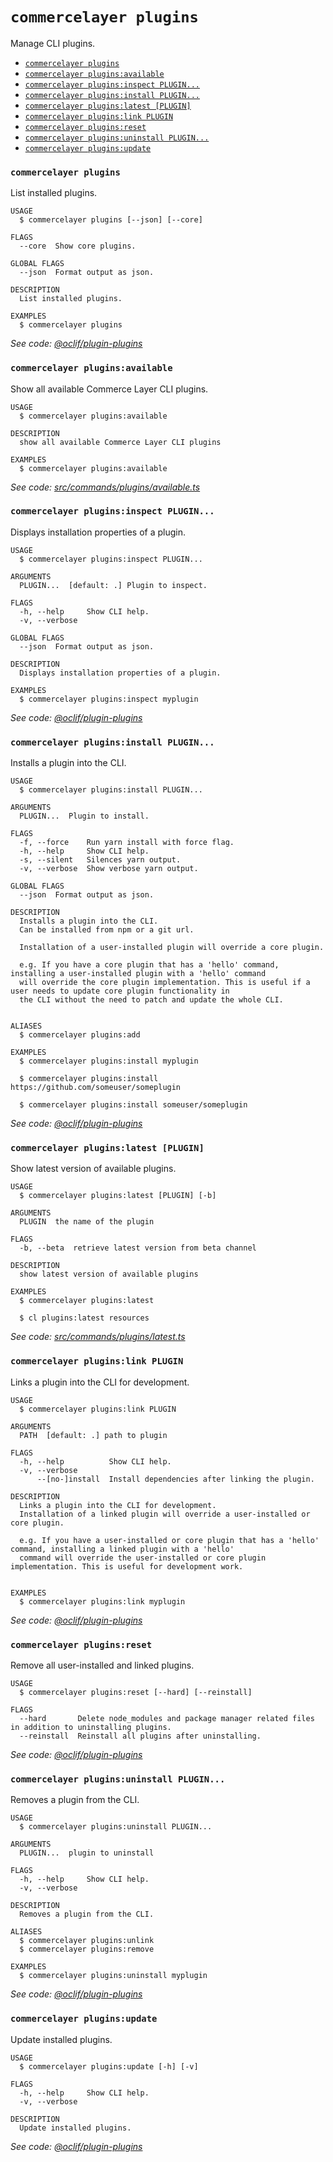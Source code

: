 # `commercelayer plugins`

Manage CLI plugins.

* [`commercelayer plugins`](#commercelayer-plugins)
* [`commercelayer plugins:available`](#commercelayer-pluginsavailable)
* [`commercelayer plugins:inspect PLUGIN...`](#commercelayer-pluginsinspect-plugin)
* [`commercelayer plugins:install PLUGIN...`](#commercelayer-pluginsinstall-plugin)
* [`commercelayer plugins:latest [PLUGIN]`](#commercelayer-pluginslatest-plugin)
* [`commercelayer plugins:link PLUGIN`](#commercelayer-pluginslink-plugin)
* [`commercelayer plugins:reset`](#commercelayer-pluginsreset)
* [`commercelayer plugins:uninstall PLUGIN...`](#commercelayer-pluginsuninstall-plugin)
* [`commercelayer plugins:update`](#commercelayer-pluginsupdate)

### `commercelayer plugins`

List installed plugins.

```sh-session
USAGE
  $ commercelayer plugins [--json] [--core]

FLAGS
  --core  Show core plugins.

GLOBAL FLAGS
  --json  Format output as json.

DESCRIPTION
  List installed plugins.

EXAMPLES
  $ commercelayer plugins
```

_See code: [@oclif/plugin-plugins](https://github.com/oclif/plugin-plugins/blob/v4.3.10/src/commands/plugins/index.ts)_

### `commercelayer plugins:available`

Show all available Commerce Layer CLI plugins.

```sh-session
USAGE
  $ commercelayer plugins:available

DESCRIPTION
  show all available Commerce Layer CLI plugins

EXAMPLES
  $ commercelayer plugins:available
```

_See code: [src/commands/plugins/available.ts](https://github.com/commercelayer/commercelayer-cli/blob/main/src/commands/plugins/available.ts)_

### `commercelayer plugins:inspect PLUGIN...`

Displays installation properties of a plugin.

```sh-session
USAGE
  $ commercelayer plugins:inspect PLUGIN...

ARGUMENTS
  PLUGIN...  [default: .] Plugin to inspect.

FLAGS
  -h, --help     Show CLI help.
  -v, --verbose

GLOBAL FLAGS
  --json  Format output as json.

DESCRIPTION
  Displays installation properties of a plugin.

EXAMPLES
  $ commercelayer plugins:inspect myplugin
```

_See code: [@oclif/plugin-plugins](https://github.com/oclif/plugin-plugins/blob/v4.3.10/src/commands/plugins/inspect.ts)_

### `commercelayer plugins:install PLUGIN...`

Installs a plugin into the CLI.

```sh-session
USAGE
  $ commercelayer plugins:install PLUGIN...

ARGUMENTS
  PLUGIN...  Plugin to install.

FLAGS
  -f, --force    Run yarn install with force flag.
  -h, --help     Show CLI help.
  -s, --silent   Silences yarn output.
  -v, --verbose  Show verbose yarn output.

GLOBAL FLAGS
  --json  Format output as json.

DESCRIPTION
  Installs a plugin into the CLI.
  Can be installed from npm or a git url.

  Installation of a user-installed plugin will override a core plugin.

  e.g. If you have a core plugin that has a 'hello' command, installing a user-installed plugin with a 'hello' command
  will override the core plugin implementation. This is useful if a user needs to update core plugin functionality in
  the CLI without the need to patch and update the whole CLI.


ALIASES
  $ commercelayer plugins:add

EXAMPLES
  $ commercelayer plugins:install myplugin 

  $ commercelayer plugins:install https://github.com/someuser/someplugin

  $ commercelayer plugins:install someuser/someplugin
```

_See code: [@oclif/plugin-plugins](https://github.com/oclif/plugin-plugins/blob/v4.3.10/src/commands/plugins/install.ts)_

### `commercelayer plugins:latest [PLUGIN]`

Show latest version of available plugins.

```sh-session
USAGE
  $ commercelayer plugins:latest [PLUGIN] [-b]

ARGUMENTS
  PLUGIN  the name of the plugin

FLAGS
  -b, --beta  retrieve latest version from beta channel

DESCRIPTION
  show latest version of available plugins

EXAMPLES
  $ commercelayer plugins:latest

  $ cl plugins:latest resources
```

_See code: [src/commands/plugins/latest.ts](https://github.com/commercelayer/commercelayer-cli/blob/main/src/commands/plugins/latest.ts)_

### `commercelayer plugins:link PLUGIN`

Links a plugin into the CLI for development.

```sh-session
USAGE
  $ commercelayer plugins:link PLUGIN

ARGUMENTS
  PATH  [default: .] path to plugin

FLAGS
  -h, --help          Show CLI help.
  -v, --verbose
      --[no-]install  Install dependencies after linking the plugin.

DESCRIPTION
  Links a plugin into the CLI for development.
  Installation of a linked plugin will override a user-installed or core plugin.

  e.g. If you have a user-installed or core plugin that has a 'hello' command, installing a linked plugin with a 'hello'
  command will override the user-installed or core plugin implementation. This is useful for development work.


EXAMPLES
  $ commercelayer plugins:link myplugin
```

_See code: [@oclif/plugin-plugins](https://github.com/oclif/plugin-plugins/blob/v4.3.10/src/commands/plugins/link.ts)_

### `commercelayer plugins:reset`

Remove all user-installed and linked plugins.

```sh-session
USAGE
  $ commercelayer plugins:reset [--hard] [--reinstall]

FLAGS
  --hard       Delete node_modules and package manager related files in addition to uninstalling plugins.
  --reinstall  Reinstall all plugins after uninstalling.
```

_See code: [@oclif/plugin-plugins](https://github.com/oclif/plugin-plugins/blob/v4.3.10/src/commands/plugins/reset.ts)_

### `commercelayer plugins:uninstall PLUGIN...`

Removes a plugin from the CLI.

```sh-session
USAGE
  $ commercelayer plugins:uninstall PLUGIN...

ARGUMENTS
  PLUGIN...  plugin to uninstall

FLAGS
  -h, --help     Show CLI help.
  -v, --verbose

DESCRIPTION
  Removes a plugin from the CLI.

ALIASES
  $ commercelayer plugins:unlink
  $ commercelayer plugins:remove

EXAMPLES
  $ commercelayer plugins:uninstall myplugin
```

_See code: [@oclif/plugin-plugins](https://github.com/oclif/plugin-plugins/blob/v4.3.10/src/commands/plugins/uninstall.ts)_

### `commercelayer plugins:update`

Update installed plugins.

```sh-session
USAGE
  $ commercelayer plugins:update [-h] [-v]

FLAGS
  -h, --help     Show CLI help.
  -v, --verbose

DESCRIPTION
  Update installed plugins.
```

_See code: [@oclif/plugin-plugins](https://github.com/oclif/plugin-plugins/blob/v4.3.10/src/commands/plugins/update.ts)_

